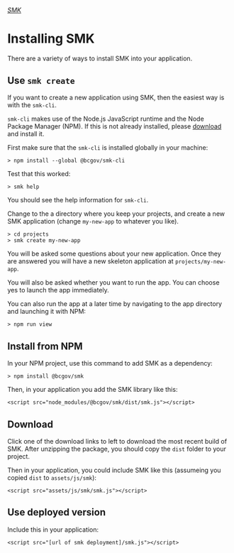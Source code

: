 ###### [SMK](..)

# Installing SMK

There are a variety of ways to install SMK into your application.


## Use `smk create`

If you want to create a new application using SMK, then the easiest way is with the `smk-cli`.

`smk-cli` makes use of the Node.js JavaScript runtime and the Node Package Manager (NPM). If this is not already installed, please [download](https://nodejs.org/en/download/) and install it.

First make sure that the `smk-cli` is installed globally in your machine:

    > npm install --global @bcgov/smk-cli

Test that this worked:

    > smk help

You should see the help information for `smk-cli`.

Change to the a directory where you keep your projects, and create a new SMK application (change `my-new-app` to whatever you like).

    > cd projects
    > smk create my-new-app

You will be asked some questions about your new application.
Once they are answered you will have a new skeleton application at `projects/my-new-app`.

You will also be asked whether you want to run the app. You can choose yes to launch the app immediately. 

You can also run the app at a later time by navigating to the app directory and launching it with NPM:

    > npm run view

## Install from NPM

In your NPM project, use this command to add SMK as a dependency:

    > npm install @bcgov/smk

Then, in your application you add the SMK library like this:

    <script src="node_modules/@bcgov/smk/dist/smk.js"></script>


## Download

Click one of the download links to left to download the most recent build of SMK.
After unzipping the package, you should copy the `dist` folder to your project.

Then in your application, you could include SMK like this (assumeing you copied `dist` to `assets/js/smk`):

    <script src="assets/js/smk/smk.js"></script>


## Use deployed version

Include this in your application:

    <script src="[url of smk deployment]/smk.js"></script>


